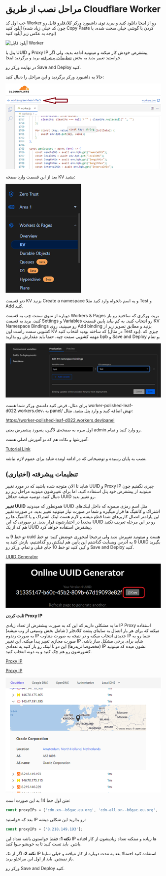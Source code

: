  # مراحل نصب از طریق Cloudflare Worker

خب اول کد Worker رو از [اینجا](https://github.com/bia-pain-bache/BPB-Worker-Panel/releases/download/v2.2/worker.js) دانلود کنید و ببرید توی داشبورد ورکر کلادفلرو فایل رو آپلود کنید (چون کد خیلی زیاد شده Copy Paste کردن با گوشی خیلی سخت شده، با توجه به عکس زیر آپلود کنید)

![آپلود فایل Worker](https://telegra.ph/file/fd039bb86857e63263884.png)

پنل با UUID و Proxy IP پیشفرض خودش کار میکنه و میتونید ادامه بدید، ولی اگر خواستید تغییر بدید به بخش [تنظیمات پیشرفته](https://github.com/bia-pain-bache/BPB-Worker-Panel/blob/dev/docs/worker_installation_fa.md#%D8%AA%D9%86%D8%B8%DB%8C%D9%85%D8%A7%D8%AA-%D9%BE%DB%8C%D8%B4%D8%B1%D9%81%D8%AA%D9%87-%D8%A7%D8%AE%D8%AA%DB%8C%D8%A7%D8%B1%DB%8C) برید و برگردید اینجا.

 در نهایت ورکر رو Save and Deploy کنید.

حالا به داشبورد ورکر برگردید و این مراحل را دنبال کنید:

![image](assets/images/navigate_worker.png)

بعد از این قسمت وارد صفحه KV بشید:

![صفحه KV](assets/images/KV-Menu.png)

دتو قسمت KV بزنید Create a namespace و یه اسم دلخواه وارد کنید مثلا Test و Add کنید.

دوباره از منوی سمت چپ به قسمت Workers & Pages برید، ورکری که ساختید رو باز کنید، برید به قسمت Settings و Variables رو انتخاب کنید. یه کم بیاید پایین قسمت KV Namespace Bindings رو میبینید، روی Add binding بزنید و مطابق تصویر زیر از کشویی سمت راست اون KV که ساخته بودید انتخاب کنید (در مثال Test بود). چیزی که مهمه کشویی سمت چپه، حتما باید مقدارش رو بذارید bpb و Save and Deploy و تمام.


![تنظیمات KV](assets/images/KV-link.png)

برای مثال، فرض کنید دامنه‌ی ورکر شما هست worker-polished-leaf-d022.workers.dev، یه panel/ تهش اضافه کنید و وارد پنل بشید. مثال:

https://worker-polished-leaf-d022.workers.dev/panel

اول میره به صفحه‌ی لاگین، پسورد پیشفرض یعنی admin رو وارد کنید و تمام.



آموزشها و نکات هم که تو آموزش اصلی هست:

[Tutorial Link](configuration_fa.md)

نصب به پایان رسیده و توضیحاتی که در ادامه اومده شاید برای عموم لازم نباشه.

##  تنظیمات پیشرفته (اختیاری)
شاید تا الان متوجه شده باشید که در مورد تغییر UUID و Proxy IP چیزی نگفتیم چون میتونید از پیشفرض خود پنل استفاده کنید. اما برای تغییرشون میتونید مراحل زیر رو دنبال کنید، توصیه میشه حداقل UUID رو تغییر بدید. 

**تغییر UUID**
همونطور که میدونید UUID  مثل اسم رمزی میمونه که داخل لینک‌های اشتراک و کانفیگ ها قرار میگیره و شما در صورت نیاز میتونید تغییر بدید. در صورت تغییر این پارامتر اتصال کاربرهای شما قطع میشه  و لازم هست لینک اشتراک و یا کانفیگ ها رو مجددا در اختیارشون قرار بدید. در صورتی که این UUID رو در این مرحله تعریف نکنید هم کد از یک UUID پیشفرض استفاده خواهد کرد.

تو خط 9 یه uuid هست و میتونید تغییرش ندید ولی ترجیحا اینجوری عوضش کنید: تو خط 9 یه آدرس وبسایت گذاشتم این پایین هم لینکش رو گذاشتیم، بازش کنید یه UUID بگیرید و کپی کنید تو خط 10 جای قبلی و تمام. ورکر رو Save and Deploy کنید.

[UUID Generator](https://www.uuidgenerator.net/)

![UUID Generator](assets/images/uuid-generator.png)


**ثابت کردن Proxy IP**

ما یه مشکلی داریم که این کد به صورت پیشفرض از تعداد زیادی IP Proxy استفاده میکنه که برای هر بار اتصال به سایتای پشت کلادفلر ( شامل بخش وسیعی از وب میشه) به صورت رندوم IP جدیدی انتخاب میکنه و در نتیجه به صورت متناوب IP شما رو به صورت مجازی تغییر پیدا میکنه. این تغییر IP شاید برای برخی مشکل ساز باشه. (مخصوصا تریدرها)
این دو تا لینک رو باز کنید یه تعدادی IP نشون میده که میتونید کشورشون رو هم چک کنید و یه دونه انتخاب کنید.

[Proxy IP](https://www.nslookup.io/domains/cdn.xn--b6gac.eu.org/dns-records/)

[Proxy IP](https://www.nslookup.io/domains/cdn-all.xn--b6gac.eu.org/dns-records/)

![Image](assets/images/IP_Proxy.png)


متن اول خط 14 به این صورت است:

```javascript
const proxyIPs = ['cdn.xn--b6gac.eu.org', 'cdn-all.xn--b6gac.eu.org', 'edgetunnel.anycast.eu.org'];
```

بعد که خواستید IP رو بذارید این شکلی میشه:
```javascript
const proxyIPs = ['8.218.149.193'];
```

**نکته 1:** فقط حواستون باشه تعداد این IP ها زیاده و ممکنه تعداد زیادیشون از کار افتاده باشن. باید تست کنید تا یه خوبشو سوا کنید.

**نکته 2:** اگر از تک IP استفاده کنید احتمالا بعد یه مدت دوباره از کار میافته و خیلی سایتا باز نمیشن. باید از اول این مراحلو برید.


 ورکر رو Save and Deploy کنید.

 
